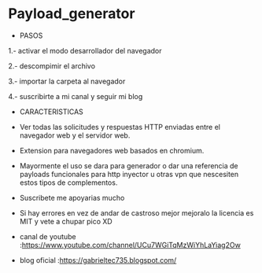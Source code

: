 # Payload_generator
- PASOS

1.- activar el modo desarrollador del navegador

2.- descompimir el archivo

3.- importar la carpeta al navegador

4.- suscribirte a mi canal y seguir mi blog 

- CARACTERISTICAS
- Ver todas las solicitudes y respuestas HTTP enviadas entre el navegador web y el servidor web.

- Extension para navegadores web basados en chromium. 

- Mayormente el uso se dara para generador o dar una referencia de payloads funcionales para http inyector u otras vpn que nescesiten estos tipos de complementos. 

- Suscribete me apoyarias mucho

- Si hay errores en vez de andar de castroso mejor mejoralo la licencia es MIT y vete a chupar pico XD

- canal de youtube :https://www.youtube.com/channel/UCu7WGiTqMzWiYhLaYiag2Ow

- blog oficial :https://gabrieltec735.blogspot.com/
